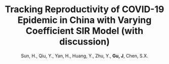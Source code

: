 ---
title: "Tracking Reproductivity of COVID-19 Epidemic in China with Varying Coefficient SIR Model (with discussion)"
collection: publications
permalink: /publication/0_JDS_2020
author: 'Sun, H., Qiu, Y., Yan, H., Huang, Y., Zhu, Y., <strong>Gu, J</strong>, Chen, S.X.'
conf: 'Journal of Data Science'
year: 2020
paperurl: /publications/papers/0_JDS_pdf.pdf
additional: true
---